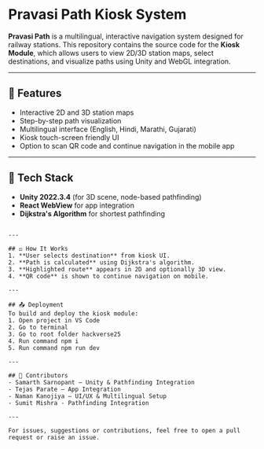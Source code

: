 # Pravasi Path Kiosk System

**Pravasi Path** is a multilingual, interactive navigation system designed for railway stations. This repository contains the source code for the **Kiosk Module**, which allows users to view 2D/3D station maps, select destinations, and visualize paths using Unity and WebGL integration.

---

## 🚀 Features
- Interactive 2D and 3D station maps
- Step-by-step path visualization
- Multilingual interface (English, Hindi, Marathi, Gujarati)
- Kiosk touch-screen friendly UI
- Option to scan QR code and continue navigation in the mobile app

---

## 🔧 Tech Stack
- **Unity 2022.3.4** (for 3D scene, node-based pathfinding)
- **React WebView** for app integration
- **Dijkstra's Algorithm** for shortest pathfinding

```

---

## ⚖️ How It Works
1. **User selects destination** from kiosk UI.
2. **Path is calculated** using Dijkstra's algorithm.
3. **Highlighted route** appears in 2D and optionally 3D view.
4. **QR code** is shown to continue navigation on mobile.

---

## 📤 Deployment
To build and deploy the kiosk module:
1. Open project in VS Code
2. Go to terminal
3. Go to root folder hackverse25
4. Run command npm i
5. Run command npm run dev

---

## 🎨 Contributors
- Samarth Sarnopant — Unity & Pathfinding Integration
- Tejas Parate — App Integration
- Naman Kanojiya — UI/UX & Multilingual Setup
- Sumit Mishra - Pathfinding Integration

---

For issues, suggestions or contributions, feel free to open a pull request or raise an issue.

